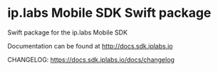 # ip.labs Mobile SDK Swift package

Swift package for the ip.labs Mobile SDK

Documentation can be found at <http://docs.sdk.iplabs.io>

CHANGELOG: <https://docs.sdk.iplabs.io/docs/changelog>

